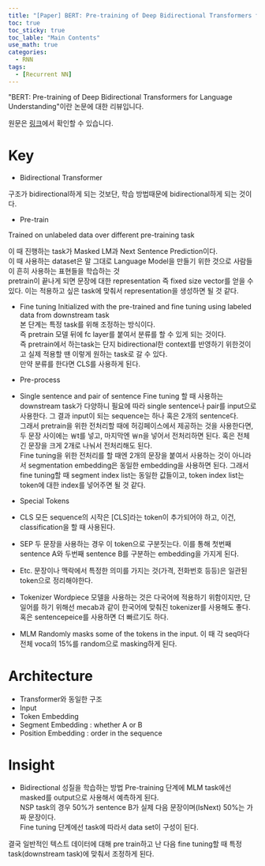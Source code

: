 ```yaml
---
title: "[Paper] BERT: Pre-training of Deep Bidirectional Transformers for Language Understanding"
toc: true
toc_sticky: true
toc_lable: "Main Contents"
use_math: true
categories:
  - RNN
tags:
  - [Recurrent NN]
---
```


"BERT: Pre-training of Deep Bidirectional Transformers for Language Understanding"이란 논문에 대한 리뷰입니다.

원문은 [링크](https://arxiv.org/abs/1810.04805)에서 확인할 수 있습니다.

# Key
-	Bidirectional Transformer

구조가 bidirectional하게 되는 것보단, 학습 방법때문에 bidirectional하게 되는 것이다.

-	Pre-train 

Trained on unlabeled data over different pre-training task

이 때 진행하는 task가 Masked LM과 Next Sentence Prediction이다. <br>
이 때 사용하는 dataset은 말 그대로 Language Model을 만들기 위한 것으로 사람들이 흔히 사용하는 표현들을 학습하는 것<br>
pretrain이 끝나게 되면 문장에 대한 representation 즉 fixed size vector를 얻을 수 있다. 이는 적용하고 싶은 task에 맞춰서 representation을 생성하면 될 것 같다.

-	Fine tuning
Initialized with the pre-trained and fine tuning using labeled data from downstream task<br>
본 단계는 특정 task를 위해 조정하는 방식이다.<br>
즉 pretrain 모델 뒤에 fc layer를 붙여서 분류를 할 수 있게 되는 것이다.<br>
즉 pretrain에서 하는task는 단지 bidirectional한 context를 반영하기 위한것이고 실제 적용할 땐 이렇게 원하는 task로 갈 수 있다.<br>
만약 분류를 한다면 CLS를 사용하게 된다.

- Pre-process
 -	Single sentence and pair of sentence
Fine tuning 할 때 사용하는 downstream task가 다양하니 필요에 따라 single sentence나 pair를 input으로 사용한다. 그 결과 input이 되는 sequence는 하나 혹은 2개의 sentence다.<br>
그래서 pretrain을 위한 전처리할 때에 허깅페이스에서 제공하는 것을 사용한다면, 두 문장 사이에는 ￦t를 넣고, 마지막엔 ￦n을 넣어서 전처리하면 된다. 혹은 전체 긴 문장을 크게 2개로 나눠서 전처리해도 된다.<br>
Fine tuning을 위한 전처리를 할 때엔 2개의 문장을 붙여서 사용하는 것이 아니라서 segmentation embedding은 동일한 embedding을 사용하면 된다. 그래서 fine tuning할 때 segment index list는 동일한 값들이고, token index list는 token에 대한 index를 넣어주면 될 것 같다. <br>

-	Special Tokens
 - CLS
모든 sequence의 시작은 [CLS]라는 token이 추가되어야 하고, 이건, classification을 할 때 사용된다. 
 - SEP
두 문장을 사용하는 경우 이 token으로 구분짓는다. 이를 통해 첫번째 sentence A와 두번째 sentence B를 구분하는 embedding을 가지게 된다. 
 - Etc.
문장이나 맥락에서 특정한 의미를 가지는 것(가격, 전화번호 등등)은 일관된 token으로 정리해야한다.
 -	Tokenizer
Wordpiece 모델을 사용하는 것은 다국어에 적용하기 위함이지만, 단일어를 하기 위해선 mecab과 같이 한국어에 맞춰진 tokenizer를 사용해도 좋다. <br>
혹은 sentencepeice를 사용하면 더 빠르기도 하다.
 -	MLM
Randomly masks some of the tokens in the input. 이 때 각 seq마다 전체 voca의 15%를 random으로 masking하게 된다.

# Architecture
-	Transformer와 동일한 구조
-	Input
  - Token Embedding
  -  Segment Embedding : whether A or B
  -  Position Embedding : order in the sequence

# Insight
-	Bidirectional 성질을 학습하는 방법
Pre-training 단계에 MLM task에선 masked를 output으로 사용해서 예측하게 된다.<br>
NSP task의 경우 50%가 sentence B가 실제 다음 문장이며(IsNext) 50%는 가짜 문장이다. <br>
Fine tuning 단계에선 task에 따라서 data set이 구성이 된다. <br>


결국 일반적인 텍스트 데이터에 대해 pre train하고 난 다음 fine tuning할 때 특정 task(downstream task)에 맞춰서 조정하게 된다.
